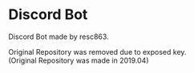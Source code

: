 # Discord Bot
Discord Bot made by resc863.

Original Repository was removed due to exposed key.  
(Original Repository was made in 2019.04)
